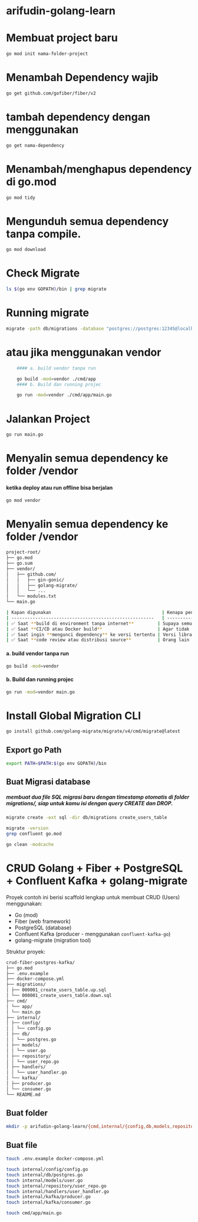 # arifudin-golang-learn

# Membuat project baru
```bash
go mod init nama-folder-project
```

# Menambah Dependency wajib
```bash
go get github.com/gofiber/fiber/v2
```

# tambah dependency dengan menggunakan 
```bash
go get nama-dependency
```

# Menambah/menghapus dependency di go.mod
```bash
go mod tidy
```

# Mengunduh semua dependency tanpa compile.
```bash
go mod download
```

# Check Migrate
```bash
ls $(go env GOPATH)/bin | grep migrate

```

# Running migrate 
```bash
migrate -path db/migrations -database "postgres://postgres:12345@localhost:5432/postgres?sslmode=disable" up
```
# atau jika menggunakan vendor
```bash
    #### a. build vendor tanpa run

    go build -mod=vendor ./cmd/app
    #### b. Build dan running projec

    go run -mod=vendor ./cmd/app/main.go
```

# Jalankan Project
```bash
go run main.go
```

# Menyalin semua dependency ke folder /vendor
#### ketika deploy atau run offline bisa berjalan
```bash
go mod vendor
```

# Menyalin semua dependency ke folder /vendor
```bash
project-root/
├── go.mod
├── go.sum
├── vendor/
│   ├── github.com/
│   │   ├── gin-gonic/
│   │   ├── golang-migrate/
│   │   └── ...
│   └── modules.txt
└── main.go
```
```bash
| Kapan digunakan                                          | Kenapa penting                                                            |
| ------------------------------------------------------   | ------------------------------------------------------------------------- |
| ✅ Saat **build di environment tanpa internet**         | Supaya semua dependency sudah tersedia secara lokal di folder `vendor/`.  |
| ✅ Saat **CI/CD atau Docker build**                     | Agar tidak perlu `go mod download` setiap kali build → build lebih cepat. |
| ✅ Saat ingin **mengunci dependency** ke versi tertentu | Versi library disalin langsung → tidak akan berubah tanpa update manual.  |
| ✅ Saat **code review atau distribusi source**          | Orang lain bisa build tanpa butuh akses internet ke repo dependency.      |

```
#### a. build vendor tanpa run
```bash
go build -mod=vendor
```
#### b. Build dan running projec
```bash
go run -mod=vendor main.go
```

# Install Global Migration CLI
```bash
go install github.com/golang-migrate/migrate/v4/cmd/migrate@latest
```
## Export go Path
```bash
export PATH=$PATH:$(go env GOPATH)/bin
```

## Buat Migrasi database
##### membuat dua file SQL migrasi baru dengan timestamp otomatis di folder migrations/, siap untuk kamu isi dengan query CREATE dan DROP.
```bash
migrate create -ext sql -dir db/migrations create_users_table
```
```bash
migrate -version
grep confluent go.mod

go clean -modcache
```

# CRUD Golang + Fiber + PostgreSQL + Confluent Kafka + golang-migrate

Proyek contoh ini berisi scaffold lengkap untuk membuat CRUD (Users) menggunakan:
- Go (mod)
- Fiber (web framework)
- PostgreSQL (database)
- Confluent Kafka (producer - menggunakan `confluent-kafka-go`)
- golang-migrate (migration tool)


Struktur proyek:

```bash
crud-fiber-postgres-kafka/
├── go.mod
├── .env.example
├── docker-compose.yml
├── migrations/
│ ├── 000001_create_users_table.up.sql
│ └── 000001_create_users_table.down.sql
├── cmd/
│ └── app/
│ └── main.go
├── internal/
│ ├── config/
│ │ └── config.go
│ ├── db/
│ │ └── postgres.go
│ ├── models/
│ │ └── user.go
│ ├── repository/
│ │ └── user_repo.go
│ ├── handlers/
│ │ └── user_handler.go
│ └── kafka/
│ ├── producer.go
│ └── consumer.go
└── README.md
```

## Buat folder
```bash
mkdir -p arifudin-golang-learn/{cmd,internal/{config,db,models,repository,handlers,kafka},migrations}
```
## Buat file
```bash
touch .env.example docker-compose.yml

touch internal/config/config.go
touch internal/db/postgres.go
touch internal/models/user.go
touch internal/repository/user_repo.go
touch internal/handlers/user_handler.go
touch internal/kafka/producer.go
touch internal/kafka/consumer.go

touch cmd/app/main.go
```